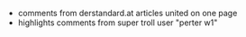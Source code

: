* comments from derstandard.at articles united on one page
* highlights comments from super troll user "perter w1"
